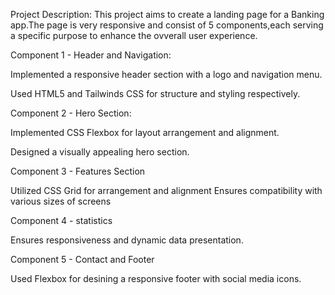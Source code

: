 Project Description:
This project aims to create a landing page for a Banking app.The page is very responsive and consist of 5 components,each serving a specific purpose to enhance the ovverall user experience.

Component 1 - Header and Navigation:

Implemented a responsive header section with a logo and navigation menu.

Used HTML5 and Tailwinds CSS for structure and styling respectively.

Component 2 - Hero Section:

Implemented CSS Flexbox for layout arrangement and alignment.

Designed a visually appealing hero section.

Component 3 - Features Section

Utilized CSS Grid for arrangement and alignment
Ensures compatibility with various sizes of screens

Component 4 - statistics

Ensures responsiveness and dynamic data presentation.

Component 5 - Contact and Footer

Used Flexbox for desining a responsive footer with social media icons. 

